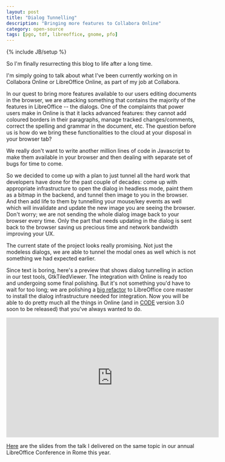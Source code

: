 ```yaml
---
layout: post
title: "Dialog Tunnelling"
description: "Bringing more features to Collabora Online"
category: open-source
tags: [pgo, tdf, libreoffice, gnome, pfo]
---
```

{% include JB/setup %}

So I'm finally resurrecting this blog to life after a long time.

I'm simply going to talk about what I've been currently working on in Collabora Online or LibreOffice Online, as part of my job at Collabora.

In our quest to bring more features available to our users editing documents in the browser, we are attacking something that contains the majority of the features in LibreOffice -- the dialogs. One of the complaints that power users make in Online is that it lacks advanced features: they cannot add coloured borders in their paragraphs, manage tracked changes/comments, correct the spelling and grammar in the document, etc. The question before us is how do we bring these functionalities to the cloud at your disposal in your browser tab?

We really don't want to write another million lines of code in Javascript to make them available in your browser and then dealing with separate set of bugs for time to come.

So we decided to come up with a plan to just tunnel all the hard work that developers have done for the past couple of decades: come up with appropriate infrastructure to open the dialog in headless mode, paint them as a bitmap in the backend, and tunnel then image to you in the browser. And then add life to them by tunnelling your mouse/key events as well which will invalidate and update the new image you are seeing the browser. Don't worry; we are not sending the whole dialog image back to your browser every time. Only the part that needs updating in the dialog is sent back to the browser saving us precious time and network bandwidth improving your UX.

The current state of the project looks really promising. Not just the modeless dialogs, we are able to tunnel the modal ones as well which is not something we had expected earlier.

Since text is boring, here's a preview that shows dialog tunnelling in action in our test tools, GtkTiledViewer. The integration with Online is ready too and undergoing some final polishing. But it's not something you'd have to wait for too long; we are polishing a [big refactor](https://gerrit.libreoffice.org/gitweb?p=core.git;a=shortlog;h=refs/heads/feature/lok_dialog2) to LibreOffice core master to install the dialog infrastructure needed for integration. Now you will be able to do pretty much all the things in Online (and in [CODE](https://www.collaboraoffice.com/code/) version 3.0 soon to be released) that you've always wanted to do.

<iframe width="560" height="315" src="https://www.youtube.com/embed/AHETaLkhftg?rel=0" frameborder="0" allowfullscreen></iframe>


[Here](/documents/native_dialogs.pdf) are the slides from the talk I delivered on the same topic in our annual LibreOffice Conference in Rome this year.